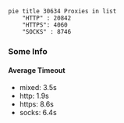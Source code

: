 
```mermaid
pie title 30634 Proxies in list
    "HTTP" : 20842
    "HTTPS": 4060
    "SOCKS" : 8746
```

### Some Info
#### Average Timeout

- mixed: 3.5s
- http: 1.9s
- https: 8.6s
- socks: 6.4s